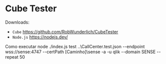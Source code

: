 # Cube Tester
Downloads:
* `Cube` https://github.com/RobWunderlich/CubeTester
* `Node.js` https://nodejs.dev/

Como executar
node ./index.js test ..\CallCenter.test.json --endpoint wss://sense:4747 --certPath [Caminho]\sense -a <id da app> -u qlik --domain SENSE  --repeat 50

 